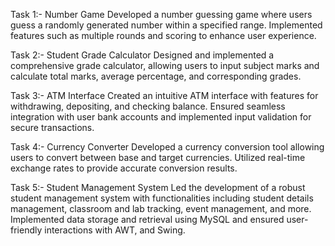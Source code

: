 Task 1:- Number Game
Developed a number guessing game where users guess a randomly generated number within a specified range.
Implemented features such as multiple rounds and scoring to enhance user experience.

Task 2:- Student Grade Calculator
Designed and implemented a comprehensive grade calculator, allowing users to input subject marks and calculate total marks, average percentage, and corresponding grades.

Task 3:- ATM Interface
Created an intuitive ATM interface with features for withdrawing, depositing, and checking balance. 
Ensured seamless integration with user bank accounts and implemented input validation for secure transactions.

Task 4:- Currency Converter
Developed a currency conversion tool allowing users to convert between base and target currencies. Utilized real-time exchange rates to provide accurate conversion results.

Task 5:- Student Management System
Led the development of a robust student management system with functionalities including student details management, classroom and lab tracking, event management, and more. 
Implemented data storage and retrieval using MySQL and ensured user-friendly interactions with AWT, and Swing.

